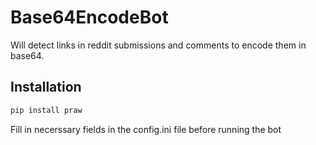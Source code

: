 # Base64EncodeBot
Will detect links in reddit submissions and comments to encode them in base64.


## Installation
```bash
pip install praw
```
Fill in necerssary fields in the config.ini file before running the bot
